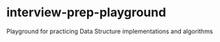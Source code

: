 # interview-prep-playground
Playground for practicing Data Structure implementations and algorithms
